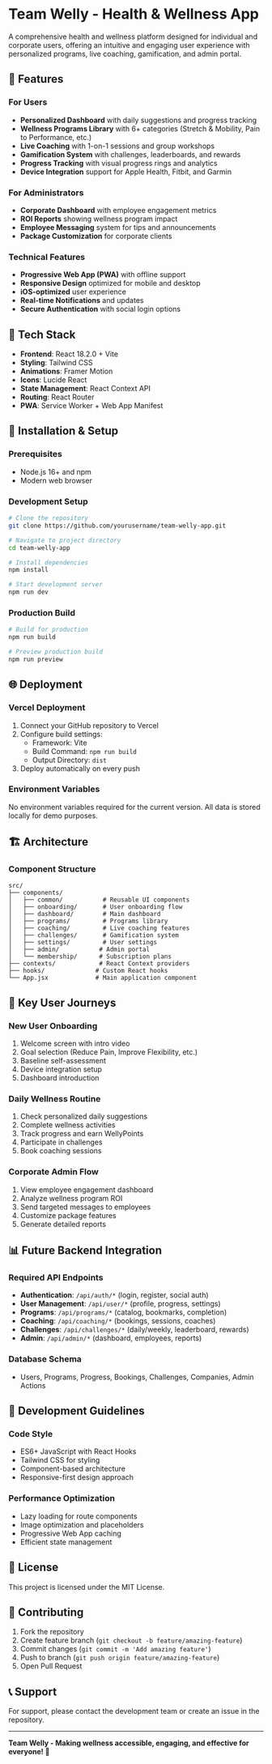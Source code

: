 # Team Welly - Health & Wellness App

A comprehensive health and wellness platform designed for individual and corporate users, offering an intuitive and engaging user experience with personalized programs, live coaching, gamification, and admin portal.

## 🌟 Features

### For Users
- **Personalized Dashboard** with daily suggestions and progress tracking
- **Wellness Programs Library** with 6+ categories (Stretch & Mobility, Pain to Performance, etc.)
- **Live Coaching** with 1-on-1 sessions and group workshops
- **Gamification System** with challenges, leaderboards, and rewards
- **Progress Tracking** with visual progress rings and analytics
- **Device Integration** support for Apple Health, Fitbit, and Garmin

### For Administrators
- **Corporate Dashboard** with employee engagement metrics
- **ROI Reports** showing wellness program impact
- **Employee Messaging** system for tips and announcements
- **Package Customization** for corporate clients

### Technical Features
- **Progressive Web App (PWA)** with offline support
- **Responsive Design** optimized for mobile and desktop
- **iOS-optimized** user experience
- **Real-time Notifications** and updates
- **Secure Authentication** with social login options

## 🚀 Tech Stack

- **Frontend**: React 18.2.0 + Vite
- **Styling**: Tailwind CSS
- **Animations**: Framer Motion
- **Icons**: Lucide React
- **State Management**: React Context API
- **Routing**: React Router
- **PWA**: Service Worker + Web App Manifest

## 📱 Installation & Setup

### Prerequisites
- Node.js 16+ and npm
- Modern web browser

### Development Setup
```bash
# Clone the repository
git clone https://github.com/yourusername/team-welly-app.git

# Navigate to project directory
cd team-welly-app

# Install dependencies
npm install

# Start development server
npm run dev
```

### Production Build
```bash
# Build for production
npm run build

# Preview production build
npm run preview
```

## 🌐 Deployment

### Vercel Deployment
1. Connect your GitHub repository to Vercel
2. Configure build settings:
   - Framework: Vite
   - Build Command: `npm run build`
   - Output Directory: `dist`
3. Deploy automatically on every push

### Environment Variables
No environment variables required for the current version. All data is stored locally for demo purposes.

## 🏗️ Architecture

### Component Structure
```
src/
├── components/
│   ├── common/           # Reusable UI components
│   ├── onboarding/       # User onboarding flow
│   ├── dashboard/        # Main dashboard
│   ├── programs/         # Programs library
│   ├── coaching/         # Live coaching features
│   ├── challenges/       # Gamification system
│   ├── settings/         # User settings
│   ├── admin/           # Admin portal
│   └── membership/      # Subscription plans
├── contexts/            # React Context providers
├── hooks/              # Custom React hooks
└── App.jsx             # Main application component
```

## 🎯 Key User Journeys

### New User Onboarding
1. Welcome screen with intro video
2. Goal selection (Reduce Pain, Improve Flexibility, etc.)
3. Baseline self-assessment
4. Device integration setup
5. Dashboard introduction

### Daily Wellness Routine
1. Check personalized daily suggestions
2. Complete wellness activities
3. Track progress and earn WellyPoints
4. Participate in challenges
5. Book coaching sessions

### Corporate Admin Flow
1. View employee engagement dashboard
2. Analyze wellness program ROI
3. Send targeted messages to employees
4. Customize package features
5. Generate detailed reports

## 📊 Future Backend Integration

### Required API Endpoints
- **Authentication**: `/api/auth/*` (login, register, social auth)
- **User Management**: `/api/user/*` (profile, progress, settings)
- **Programs**: `/api/programs/*` (catalog, bookmarks, completion)
- **Coaching**: `/api/coaching/*` (bookings, sessions, coaches)
- **Challenges**: `/api/challenges/*` (daily/weekly, leaderboard, rewards)
- **Admin**: `/api/admin/*` (dashboard, employees, reports)

### Database Schema
- Users, Programs, Progress, Bookings, Challenges, Companies, Admin Actions

## 🔧 Development Guidelines

### Code Style
- ES6+ JavaScript with React Hooks
- Tailwind CSS for styling
- Component-based architecture
- Responsive-first design approach

### Performance Optimization
- Lazy loading for route components
- Image optimization and placeholders
- Progressive Web App caching
- Efficient state management

## 📄 License

This project is licensed under the MIT License.

## 🤝 Contributing

1. Fork the repository
2. Create feature branch (`git checkout -b feature/amazing-feature`)
3. Commit changes (`git commit -m 'Add amazing feature'`)
4. Push to branch (`git push origin feature/amazing-feature`)
5. Open Pull Request

## 📞 Support

For support, please contact the development team or create an issue in the repository.

---

**Team Welly - Making wellness accessible, engaging, and effective for everyone! 🌱**
